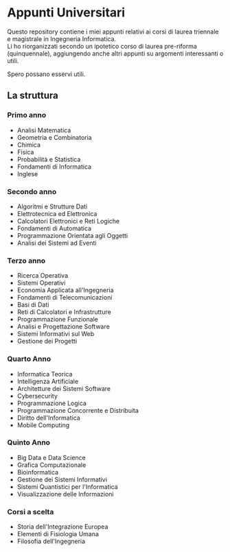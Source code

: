 # Appunti Universitari

Questo repository contiene i miei appunti relativi ai corsi di laurea triennale e magistrale in Ingegneria Informatica.  
Li ho riorganizzati secondo un ipotetico corso di laurea pre-riforma (quinquennale), aggiungendo anche altri appunti su argomenti interessanti o utili.

Spero possano esservi utili.

## La struttura
### Primo anno
* Analisi Matematica
* Geometria e Combinatoria
* Chimica
* Fisica
* Probabilità e Statistica
* Fondamenti di Informatica
* Inglese

### Secondo anno
* Algoritmi e Strutture Dati
* Elettrotecnica ed Elettronica
* Calcolatori Elettronici e Reti Logiche
* Fondamenti di Automatica
* Programmazione Orientata agli Oggetti
* Analisi dei Sistemi ad Eventi

### Terzo anno
* Ricerca Operativa
* Sistemi Operativi
* Economia Applicata all'Ingegneria
* Fondamenti di Telecomunicazioni
* Basi di Dati
* Reti di Calcolatori e Infrastrutture
* Programmazione Funzionale
* Analisi e Progettazione Software
* Sistemi Informativi sul Web
* Gestione dei Progetti

### Quarto Anno
* Informatica Teorica
* Intelligenza Artificiale
* Architetture dei Sistemi Software
* Cybersecurity
* Programmazione Logica
* Programmazione Concorrente e Distribuita
* Diritto dell'Informatica
* Mobile Computing

### Quinto Anno
* Big Data e Data Science
* Grafica Computazionale
* Bioinformatica
* Gestione dei Sistemi Informativi
* Sistemi Quantistici per l'Informatica
* Visualizzazione delle Informazioni

### Corsi a scelta
* Storia dell'Integrazione Europea
* Elementi di Fisiologia Umana
* Filosofia dell'Ingegneria